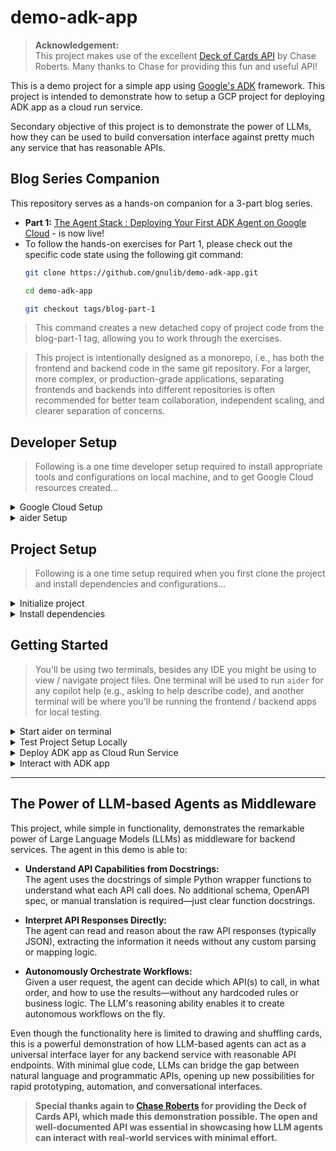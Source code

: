 # demo-adk-app

> **Acknowledgement:**  
> This project makes use of the excellent [Deck of Cards API](https://deckofcardsapi.com/) by Chase Roberts. Many thanks to Chase for providing this fun and useful API!

This is a demo project for a simple app using [Google's ADK](https://google.github.io/adk-docs/) framework. This project is intended to demonstrate how to setup a GCP project for deploying ADK app as a cloud run service.

Secondary objective of this project is to demonstrate the power of LLMs, how they can be used to build conversation interface against pretty much any service that has reasonable APIs.

## Blog Series Companion
This repository serves as a hands-on companion for a 3-part blog series.
*   **Part 1:** [The Agent Stack : Deploying Your First ADK Agent on Google Cloud](https://www.linkedin.com/pulse/agent-stack-deploying-your-first-adk-google-cloud-amit-bhadoria-emvdc) - is now live!
*   To follow the hands-on exercises for Part 1, please check out the specific code state using the following git command:
     ```bash
     git clone https://github.com/gnulib/demo-adk-app.git

     cd demo-adk-app

     git checkout tags/blog-part-1
     ```
> This command creates a new detached copy of project code from the blog-part-1 tag, allowing you to work through the exercises.

> This project is intentionally designed as a monorepo, i.e., has both the frontend and backend code in the same git repository. For a larger, more complex, or production-grade applications, separating frontends and backends into different repositories is often recommended for better team collaboration, independent scaling, and clearer separation of concerns.

## Developer Setup

> Following is a one time developer setup required to install appropriate tools and configurations on local machine, and to get Google Cloud resources created...

<details>
<summary>Google Cloud Setup</summary>

> You'll be required to have a Google Cloud project, either in your own personal account, or your enterprise / work related account, as following ...

**Step 1:** Create a new [Google Cloud project](https://cloud.google.com/resource-manager/docs/creating-managing-projects) and enable billing.

> If you are an individual developer, you should be able to signup for a new Google Cloud by [getting started for free](https://cloud.google.com/free) program.

**Step 2:** Install [gcloud](https://cloud.google.com/sdk/docs/install) on your local development machine and initialize gcloud to use the new project created above

> If you already have gcloud installed / configured from your work account and you want to following this example project in your personal account, then you might want to create a new configuration (in addition to existing work configuration) with `gcloud init` using your personal google cloud account.

**Step 3:** Export environment variables related to project:

```bash
export GOOGLE_CLOUD_PROJECT="<<<YOUR_GOOGLE_PROJECT_CREATED_ABOVE>>>"
export GOOGLE_CLOUD_LOCATION="<<<<LOCATION_TO_USE>>>" #e.g. us-central1
export GOOGLE_CLOUD_PROJECT_NUMBER="$(gcloud projects describe $GOOGLE_CLOUD_PROJECT --format='value(projectNumber)')"
export GOOGLE_ADK_APP_REPOSITORY="adk-apps"
export GOOGLE_ADK_APP_NAME="demo-adk-app"
export GOOGLE_GENAI_USE_VERTEXAI="True"
```

> You can add the above exports into your shell's environment file, e.g. `~/.zshrc`

**Step 4:** Set your default Google Cloud project for subsequent steps:

```bash
gcloud config set project $GOOGLE_CLOUD_PROJECT
```

**Step 5:** Generate a local Application Default Credentials (ADC) file to be used for VertexAI API calls:

```bash
gcloud auth application-default login
```

**Step 6:** Enable the Cloud Build, Cloud Run, Artifact Registry and VertexAI APIs in your project:

```bash
gcloud services enable cloudbuild.googleapis.com run.googleapis.com artifactregistry.googleapis.com aiplatform.googleapis.com
```

**Step 7:** Create a repository in Artifact Registry to store your ADK app images:

```bash
gcloud artifacts repositories create $GOOGLE_ADK_APP_REPOSITORY --repository-format=docker --location=$GOOGLE_CLOUD_LOCATION --description="ADK applications container repository"
```

> If you get a message that the repository already exists, you can ignore above step.

**Step 8:** Verify your configurations:

```bash
gcloud config list # verify gcloud is using correct google cloud account and project

gcloud artifacts repositories list # verify artifact repository exists
```

> Above command will display your current `gcloud` configuration, including the active account and the project, and the default region/zone if you set them. These should match the project and google cloud account you are using for this demo.

**Step 9:** Add IAM role to service account:

```bash
gcloud projects add-iam-policy-binding $GOOGLE_CLOUD_PROJECT \
  --member=serviceAccount:$GOOGLE_CLOUD_PROJECT_NUMBER-compute@developer.gserviceaccount.com \
  --role=roles/run.admin \
  --condition=None
```

</details>

<details>

<summary>aider Setup</summary>

> This project uses [aider](https://aider.chat/) as a copilot for learning about project, or making changes to project as per your needs. You can configure aider to use any of the supported LLMs. In this example we are assuming you are using one of the following two options...

<details>
<summary> Option 1: aider with Vertex AI gemini model</summary>

> This is the preferred option, since you'll be working off of the google cloud project for ADK app, it makes sense to use the same for aider...

**Step 1:** Install [aider](https://aider.chat/) on your development machine:

```bash
python -m pip install aider-install

aider-install
```

**Step 2:** Export environment variables (in this example we'll use VertexAI APIs with aider):

```bash
export VERTEXAI_PROJECT=$GOOGLE_CLOUD_PROJECT # assuming already defined with gcloud setup
export VERTEXAI_LOCATION=$GOOGLE_CLOUD_LOCATION # assuming already defined with gcloud setup
export AIDER_MODEL="vertex_ai/gemini-2.5-pro-exp-03-25" # (this one is free because it's experimental)
```

**Step 3:** Create an alias to invoke aider:

```bash
alias copilot="aider --model $AIDER_MODEL"
```

> You can add the above exports and alias in your shell's environment file, e.g. `~/.zshrc`

</details>
<details>
<summary>Option 2: aider with OpenAI gpt model</summary>

> If you already have a paid developer account with OpenAI with existing credits purchased, then you can use OpenAI LLMs for aider...

**Step 1:** Install [aider](https://aider.chat/):

```bash
python -m pip install aider-install

aider-install
```

**Step 2:** Signup (if not done already) and [create an OpenAI API key](https://platform.openai.com/api-keys).

**Step 3:** Export environment variables:

```bash
export OPENAI_CODE_ASSIST_KEY=YOUR_OPENAI_API_KEY_CREATED_ABOVE
export AIDER_MODEL="o3-mini" # or "gpt-4.1" etc.
```

**Step 4:** Create an alias to invoke aider:

```bash
alias copilot="OPENAI_API_KEY=$OPENAI_CODE_ASSIST_KEY aider --model $AIDER_MODEL"
```

> You can add the above exports and alias in your shell's environment file, e.g. `~/.zshrc`

</details>
</details>


## Project Setup

> Following is a one time setup required when you first clone the project and install dependencies and configurations...

<details>
<summary>Initialize project</summary>

**Step 1:** clone the repo and create a python virtual environment within the repo project directory:

```bash
git clone https://github.com/gnulib/demo-adk-app.git

cd demo-adk-app
```

```bash
git checkout tags/blog-part-1
```

```bash
python3 -m venv .venv
```

**Step 2:** initialize environment to work in project

```bash
source .venv/bin/activate
```

</details>

<details>

<summary>Install dependencies</summary>

_Install backend project dependencies:_

```bash
pip install -r backend/requirements.txt
```

</details>

## Getting Started
> You'll be using two terminals, besides any IDE you might be using to view / navigate project files. One terminal will be used to run `aider` for any copilot help (e.g., asking to help describe code), and another terminal will be where you'll be running the frontend / backend apps for local testing.

<details>
<summary>Start aider on terminal</summary>

_(assuming you configured alias in aider setup above)_

```bash
copilot
```

> First time invocation of `aider` may require installing additional packages, let that complete.

_Ask `aider` to describe project..._

```bash
> describe the project to me 
```

> This documentation assumes you are using aider on a terminal window as a copilot for learning about project, or making changes to project as per your needs.

</details>

<details>
<summary>Test Project Setup Locally</summary>

_In another terminal run the ADK app locally for testing project setup_

```bash
# option 1 to use CLI
(cd backend; adk run simple_agent)

# option 2 to use web interface
(cd backend; adk web)
```

> When you interact with the agent, if you get error like `google.genai.errors.ClientError: 403 PERMISSION_DENIED` -- this usually means either VertexAI API has not be enabled in your project, or your current environment is using a different google cloud project. Please make sure that you have completed all the steps mentioned above in "Google Cloud Setup" and are using the correct google project in your environment variables (`GOOGLE_CLOUD_PROJECT`) and with `gcloud` CLI _(check config in `gcloud config list` and `gcloud auth list`)_.

</details>

<details>

<summary>Deploy ADK app as Cloud Run Service</summary>

> Make sure that you have the following environment variables defined as described in the Google Cloud Setup step above:
> * GOOGLE_ADK_APP_NAME
> * GOOGLE_CLOUD_LOCATION
> * GOOGLE_ADK_APP_REPOSITORY
> * GOOGLE_GENAI_USE_VERTEXAI

_Run the make target to build and deploy the backend:_

```bash
make deploy-backend
```

_Verify the status of cloud run service deployment:_

```bash
make verify-backend
```

</details>

<details>

<summary>Interact with ADK app</summary>

> Use the service URL obtained from `make verify-backend` (look for the `url:` field), or extract it directly using: `gcloud run services describe "$GOOGLE_ADK_APP_NAME-service" --platform managed --region $GOOGLE_CLOUD_LOCATION --format='value(status.url)'`

**Step 1:** Browse to the service URL.

**Step 2:** From "Select an agent" drop down pick `simple_agent`.

**Step 3:** Converse with the agent to draw some cards from a deck, e.g.:

```
draw me 2 cards from a new deck
```

```
ok, add these drawn cards to a new pile John
```

```
draw 2 more cards and add them to pile Jane
```

```
ok, who has bigger hand, John or Jane? use simple card comparison, all colors are same, but cards have weight according to their number.
```

</details>

---

## The Power of LLM-based Agents as Middleware

This project, while simple in functionality, demonstrates the remarkable power of Large Language Models (LLMs) as middleware for backend services. The agent in this demo is able to:

- **Understand API Capabilities from Docstrings:**  
  The agent uses the docstrings of simple Python wrapper functions to understand what each API call does. No additional schema, OpenAPI spec, or manual translation is required—just clear function docstrings.

- **Interpret API Responses Directly:**  
  The agent can read and reason about the raw API responses (typically JSON), extracting the information it needs without any custom parsing or mapping logic.

- **Autonomously Orchestrate Workflows:**  
  Given a user request, the agent can decide which API(s) to call, in what order, and how to use the results—without any hardcoded rules or business logic. The LLM's reasoning ability enables it to create autonomous workflows on the fly.

Even though the functionality here is limited to drawing and shuffling cards, this is a powerful demonstration of how LLM-based agents can act as a universal interface layer for any backend service with reasonable API endpoints. With minimal glue code, LLMs can bridge the gap between natural language and programmatic APIs, opening up new possibilities for rapid prototyping, automation, and conversational interfaces.

> **Special thanks again to [Chase Roberts](https://deckofcardsapi.com/) for providing the Deck of Cards API, which made this demonstration possible. The open and well-documented API was essential in showcasing how LLM agents can interact with real-world services with minimal effort.**

